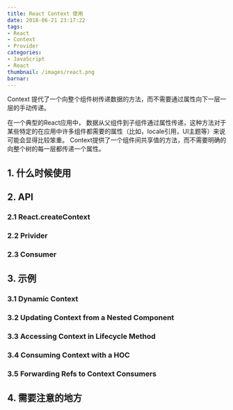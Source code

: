 ```yaml
---
title: React Context 使用
date: 2018-06-21 23:17:22
tags:
- React
- Context
- Provider
categories:
- JavaScript
- React
thumbnail: /images/react.png
barnar:
---
```


Context 提代了一个向整个组件树传递数据的方法，而不需要通过属性向下一层一层的手动传递。

在一个典型的React应用中， 数据从父组件到子组件通过属性传递，这种方法对于某些特定的在应用中许多组件都需要的属性（比如，locale引用，UI主题等）来说可能会显得比较笨重。 Context提供了一个组件间共享值的方法，而不需要明确的向整个树的每一层都传递一个属性。
<!-- more -->

## 1. 什么时候使用

## 2. API

### 2.1 React.createContext
### 2.2 Privider
### 2.3 Consumer

## 3. 示例

### 3.1 Dynamic Context
### 3.2 Updating Context from a Nested Component
### 3.3 Accessing Context in Lifecycle Method
### 3.4 Consuming Context with a HOC
### 3.5 Forwarding Refs to Context Consumers

## 4. 需要注意的地方

